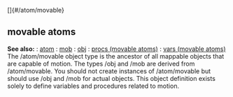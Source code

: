 []{#/atom/movable}
  ## movable atoms
  **See also:**
  :   [atom](ref/atom)
  :   [mob](ref/mob)
  :   [obj](ref/obj)
  :   [procs (movable atoms)](ref/atom/movable/proc)
  :   [vars (movable atoms)](ref/atom/movable/var)
  The /atom/movable object type is the ancestor of all mappable objects
  that are capable of motion. The types /obj and /mob are derived from
  /atom/movable. You should not create instances of /atom/movable but
  should use /obj and /mob for actual objects. This object definition
  exists solely to define variables and procedures related to motion.